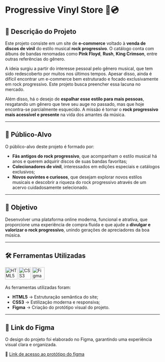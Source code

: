 # Progressive Vinyl Store 🎵💿

## 📝 Descrição do Projeto

Este projeto consiste em um site de **e-commerce** voltado à **venda de discos de vinil** do estilo musical **rock progressivo**. O catálogo conta com álbuns de bandas renomadas como **Pink Floyd**, **Rush**, **King Crimson**, entre outras referências do gênero.

A ideia surgiu a partir do interesse pessoal pelo gênero musical, que tem sido redescoberto por muitos nos últimos tempos. Apesar disso, ainda é difícil encontrar um e-commerce bem estruturado e focado exclusivamente em rock progressivo. Este projeto busca preencher essa lacuna no mercado.

Além disso, há o desejo de **espalhar esse estilo para mais pessoas**, resgatando um gênero que teve seu auge no passado, mas que hoje encontra-se parcialmente esquecido. A missão é tornar o **rock progressivo mais acessível e presente** na vida dos amantes da música.

---

## 🎯 Público-Alvo

O público-alvo deste projeto é formado por:

- **Fãs antigos do rock progressivo**, que acompanham o estilo musical há anos e querem adquirir discos de suas bandas favoritas;
- **Colecionadores de vinil**, interessados em edições especiais e catálogos exclusivos;
- **Novos ouvintes e curiosos**, que desejam explorar novos estilos musicais e descobrir a riqueza do rock progressivo através de um acervo cuidadosamente selecionado.

---

## 🚀 Objetivo

Desenvolver uma plataforma online moderna, funcional e atrativa, que proporcione uma experiência de compra fluida e que ajude a **divulgar e valorizar o rock progressivo**, unindo gerações de apreciadores da boa música.

---

## 🛠️ Ferramentas Utilizadas

<p align="left">
  <img src="https://cdn.jsdelivr.net/gh/devicons/devicon/icons/html5/html5-original.svg" alt="HTML5" width="40" height="40"/>
  <img src="https://cdn.jsdelivr.net/gh/devicons/devicon/icons/css3/css3-original.svg" alt="CSS3" width="40" height="40"/>
  <img src="https://cdn.jsdelivr.net/gh/devicons/devicon/icons/figma/figma-original.svg" alt="Figma" width="40" height="40"/>
</p>

As ferramentas utilizadas foram:

- **HTML5** → Estruturação semântica do site;
- **CSS3** → Estilização moderna e responsiva;
- **Figma** → Criação do protótipo visual do projeto.

---

## 🎨 Link do Figma

O design do projeto foi elaborado no Figma, garantindo uma experiência visual clara e organizada.

🔗 [Link de acesso ao protótipo do figma](https://www.figma.com/design/6bCZQWDLz29tdspJuMgqlg/INTEGRADOR?node-id=1-2&t=h1c4ZY6nyDdqjXWt-1) 
